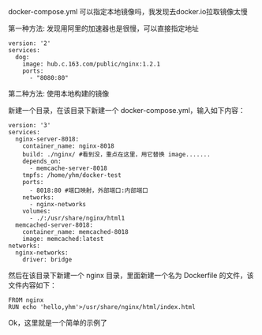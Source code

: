 docker-compose.yml 可以指定本地镜像吗，我发现去docker.io拉取镜像太慢

第一种方法: 发现用阿里的加速器也是很慢，可以直接指定地址

```shell
version: '2'
services:
  dog:
    image: hub.c.163.com/public/nginx:1.2.1
    ports: 
      - "8080:80"
```

第二种方法:  使用本地构建的镜像

新建一个目录，在该目录下新建一个 docker-compose.yml，输入如下内容：

```shell
version: '3'
services:
  nginx-server-8018:
    container_name: nginx-8018
    build: ./nginx/ #看到没，重点在这里，用它替换 image.......
    depends_on:
      - memcache-server-8018
    tmpfs: /home/yhm/docker-test
    ports:
      - 8018:80 #端口映射，外部端口:内部端口
    networks:
      - nginx-networks
    volumes: 
      - ./:/usr/share/nginx/html1
  memcached-server-8018:
    container_name: memcached-8018
    image: memcached:latest
networks:
  nginx-networks:
    driver: bridge
```

然后在该目录下新建一个 nginx 目录，里面新建一个名为 Dockerfile 的文件，该文件内容如下：

```shell
FROM nginx
RUN echo 'hello,yhm'>/usr/share/nginx/html/index.html
```

Ok，这里就是一个简单的示例了